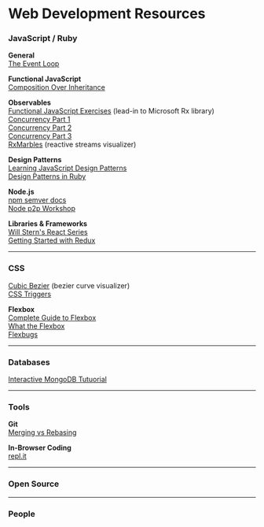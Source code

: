 # Web Development Resources

### JavaScript / Ruby
**General**  
[The Event Loop](https://www.youtube.com/watch?v=8aGhZQkoFbQ)  

**Functional JavaScript**  
[Composition Over Inheritance](https://youtu.be/wfMtDGfHWpA)  

**Observables**  
[Functional JavaScript Exercises](http://reactivex.io/learnrx/) (lead-in to Microsoft Rx library)  
[Concurrency Part 1](http://blog.getify.com/concurrently-javascript-1/)  
[Concurrency Part 2](http://blog.getify.com/concurrently-javascript-2/)  
[Concurrency Part 3](http://blog.getify.com/concurrently-javascript-3/)  
[RxMarbles](http://rxmarbles.com/) (reactive streams visualizer)  

**Design Patterns**  
[Learning JavaScript Design Patterns](http://addyosmani.com/resources/essentialjsdesignpatterns/book/ "Learning JavaScript Design Patterns")  
[Design Patterns in Ruby](https://dockyard.com/blog/categories/design-patterns)

**Node.js**  
[npm semver docs](https://docs.npmjs.com/misc/semver)  
[Node p2p Workshop](http://mafintosh.github.io/p2p-workshop/build/01.html)  

**Libraries & Frameworks**  
[Will Stern's React Series](https://www.youtube.com/playlist?list=PLoYCgNOIyGABj2GQSlDRjgvXtqfDxKm5b)  
[Getting Started with Redux](https://egghead.io/series/getting-started-with-redux?utm_source=drip&utm_medium=email&utm_campaign=you-ready-to-redux&__s=kexcide3evojdsaqd7a5 "By Dan Abramov")  

---

### CSS
[Cubic Bezier](http://cubic-bezier.com/) (bezier curve visualizer)  
[CSS Triggers](https://csstriggers.com/)  

**Flexbox**  
[Complete Guide to Flexbox](https://css-tricks.com/snippets/css/a-guide-to-flexbox/)  
[What the Flexbox](http://flexbox.io/)  
[Flexbugs](https://github.com/philipwalton/flexbugs)  

---

### Databases
[Interactive MongoDB Tutuorial](http://mongly.openmymind.net/tutorial/index)  

---

### Tools
**Git**  
[Merging vs Rebasing](https://www.atlassian.com/git/tutorials/merging-vs-rebasing/)  

**In-Browser Coding**  
[repl.it](https://repl.it/)  

---

### Open Source

---

### People
